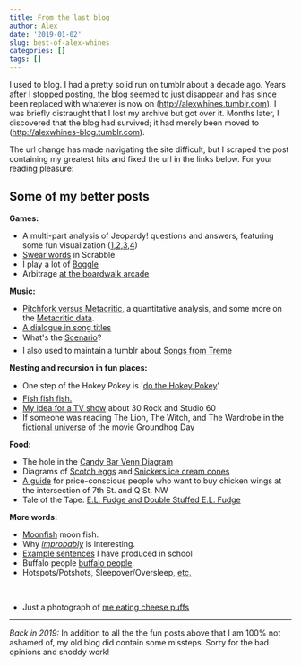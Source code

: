 ```yaml
---
title: From the last blog
author: Alex
date: '2019-01-02'
slug: best-of-alex-whines
categories: []
tags: []
---
```


I used to blog. I had a pretty solid run on tumblr about a decade ago. Years after I stopped posting, the blog seemed to just disappear and has since been replaced with whatever is now on (http://alexwhines.tumblr.com). I was briefly distraught that I lost my archive but got over it.  Months later, I discovered that the blog had survived; it had merely been moved to (http://alexwhines-blog.tumblr.com).


The url change has made navigating the site difficult, but I scraped the post containing my greatest hits and fixed the url in the links below. For your reading pleasure:

<h2>Some of my better posts</h2>
<div><strong>Games:</strong></div><ul><li>A multi-part analysis of Jeopardy! questions and answers, featuring some fun visualization (<a href="http://alexwhines-blog.tumblr.com/post/613905785/helpful-hint-for-when-you-are-a-contestant-on-jeopardy">1</a>,<a href="http://alexwhines-blog.tumblr.com/post/670084704/weve-already-covered-that-whenever-you-dont-know">2</a>,<a href="http://alexwhines-blog.tumblr.com/post/790684867/so-youre-back-on-jeopardy-trebek-is-reading">3</a>,<a href="http://alexwhines-blog.tumblr.com/post/801075069/another-possible-jeopardy-scenario-you-might-as">4</a>)</li><li><a href="http://alexwhines-blog.tumblr.com/post/3868278233/scrabble-facts-pt-4">Swear words</a> in Scrabble</li><li>I play a lot of <a href="http://alexwhines-blog.tumblr.com/tagged/boggle">Boggle</a></li><li>Arbitrage <a href="http://alexwhines-blog.tumblr.com/post/913999996/hot-investment-tip-boardwalk-arcade-edition">at the boardwalk arcade</a></li></ul><div><strong>Music:</strong></div><ul><li><a href="http://alexwhines-blog.tumblr.com/post/809415856/yesterday-something-called-flavorwire-had-a-post">Pitchfork versus Metacritic,</a>&nbsp;a quantitative analysis, and some more on the <a href="http://alexwhines-blog.tumblr.com/tagged/metacritic">Metacritic data</a>.</li><li><a href="http://alexwhines-blog.tumblr.com/post/1587830624/a-dialogue-in-song-titles-speaker-1-is-in-light">A dialogue in song titles</a></li><li>What's the <a href="http://alexwhines-blog.tumblr.com/post/2680112431/know-your-scenarios-a-tribe-called-quest">Scenario</a>?</li><li>I also used to maintain a tumblr about <a href="http://songsfromtreme.tumblr.com">Songs from Treme</a></li></ul><div><strong>Nesting and recursion in fun places:</strong></div><ul><li>One step of the Hokey Pokey is '<a href="http://alexwhines-blog.tumblr.com/post/733602356/recursion-in-fun-places-depending-on-how-you">do the Hokey Pokey</a>'</li><li><a href="http://alexwhines-blog.tumblr.com/post/4619309811/according-to-wikipedia-northern-pike-feed-on">Fish fish fish.</a></li><li><a href="http://alexwhines-blog.tumblr.com/post/855597954/if-anyone-knows-anyone-at-nbc-ive-got-an-awesome">My idea for a TV show</a> about 30 Rock and Studio 60</li><li>If someone was reading The Lion, The Witch, and The Wardrobe in the <a href="http://alexwhines-blog.tumblr.com/post/3094931180/a-thought-continued">fictional universe</a> of the movie Groundhog Day</li></ul><div><strong>Food:</strong></div><ul><li>The hole in the <a href="http://alexwhines-blog.tumblr.com/post/407296011/hot-investment-tip-candy-bar-edition-hopefully">Candy Bar Venn Diagram</a></li><li>Diagrams of <a href="http://alexwhines-blog.tumblr.com/post/715341118/were-you-aware-of-the-existence-of-scotch-eggs-i">Scotch eggs</a> and <a href="http://alexwhines-blog.tumblr.com/post/3613407044/the-snickers-ice-cream-cone-lucky-charms">Snickers ice cream cones</a></li><li><a href="http://alexwhines-blog.tumblr.com/post/587595945/the-chinese-spot-across-the-street-from-me-is-only">A guide</a> for price-conscious people who want to buy chicken wings at the intersection of 7th St. and Q St. NW</li><li>Tale of the Tape: <a href="http://alexwhines-blog.tumblr.com/post/3374412499/i-made-a-pretty-big-discovery-at-the-supermarket">E.L. Fudge and Double Stuffed E.L. Fudge</a></li></ul><div><strong>More words:</strong></div><ul><li><a href="http://alexwhines-blog.tumblr.com/post/5863557451/selfish-shellfish-sell-fish-shellfish">Moonfish</a> moon fish.</li><li>Why&nbsp;<em><a href="http://alexwhines-blog.tumblr.com/post/7824736366/the-word-im-currently-finding-interesting">improbably</a></em>&nbsp;is interesting.</li><li><a href="http://alexwhines-blog.tumblr.com/post/5655919664/example-sentences">Example sentences</a>&nbsp;I have produced in school</li><li>Buffalo people <a href="http://alexwhines-blog.tumblr.com/post/4580679647/buffalo-people-buffalo-people">buffalo people</a>.</li><li>Hotspots/Potshots, Sleepover/Oversleep,&nbsp;<a href="http://alexwhines-blog.tumblr.com/post/210515042/this-all-started-when-i-found-headwater-and-missed">etc.</a></li></ul><div><strong><br></strong></div><ul><li>Just a photograph of <a href="http://alexwhines-blog.tumblr.com/post/9640074973/a-hypothesis-has-been-floated-that-my-blog-would">me eating cheese puffs</a></li></ul>

---

_Back in 2019:_ In addition to all the the fun posts above that I am 100% not ashamed of, my old blog did contain some missteps. Sorry for the bad opinions and shoddy work!
